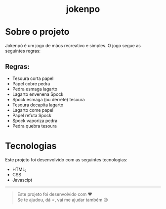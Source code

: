 <h1 align="center">jokenpo  </h1>
  
<p align="center">
 </p>

# Sobre o projeto 
Jokenpô é um jogo de mãos recreativo e simples. O jogo segue as seguintes regras:

## Regras:
- Tesoura corta papel
- Papel cobre pedra
- Pedra esmaga lagarto
- Lagarto envenena Spock
- Spock esmaga (ou derrete) tesoura
- Tesoura decapita lagarto
- Lagarto come papel
- Papel refuta Spock
- Spock vaporiza pedra
- Pedra quebra tesoura

# Tecnologias 
Este projeto foi desenvolvido com as seguintes tecnologias:
- HTML;
- CSS
- Javascipt
---


>Este projeto foi desenvolvido com ❤️ <br> 
Se te ajudou, dá ⭐, vai me ajudar também 😉
